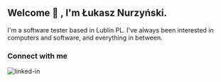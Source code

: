## Welcome 👋 , I'm Łukasz Nurzyński.

I'm a software tester based in Lublin PL. I've always been interested in computers and software, and everything in between.


### Connect with me

[<img align="left" alt="linked-in" src="https://img.shields.io/badge/linkedin-%230077B5.svg?&style=for-the-badge&logo=linkedin&logoColor=white" />](https://www.linkedin.com/in/)
